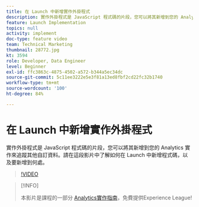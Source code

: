 ```yaml
---
title: 在 Launch 中新增實作外掛程式
description: 實作外掛程式是 JavaScript 程式碼的片段，您可以將其新增到您的 Analytics 實作來追蹤其他自訂資料。請在這段影片中了解如何在 Launch 中新增程式碼，以及要新增到何處。
feature: Launch Implementation
topics: null
activity: implement
doc-type: feature video
team: Technical Marketing
thumbnail: 28772.jpg
kt: 3594
role: Developer, Data Engineer
level: Beginner
exl-id: ffc3863c-4875-4502-a572-b344a5ec34dc
source-git-commit: 5c11ee3222e5e3f81a13ed8fbf2cd22fc32b1740
workflow-type: tm+mt
source-wordcount: '100'
ht-degree: 84%

---
```


# 在 Launch 中新增實作外掛程式

實作外掛程式是 JavaScript 程式碼的片段，您可以將其新增到您的 Analytics 實作來追蹤其他自訂資料。請在這段影片中了解如何在 Launch 中新增程式碼，以及要新增到何處。

>[!VIDEO](https://video.tv.adobe.com/v/28772/?quality=12&learn=on)

>[!INFO]
>
> 本影片是課程的一部分 [Analytics實作指南](https://experienceleague.adobe.com/?recommended=Analytics-D-1-2019.1)，免費提供Experience League!